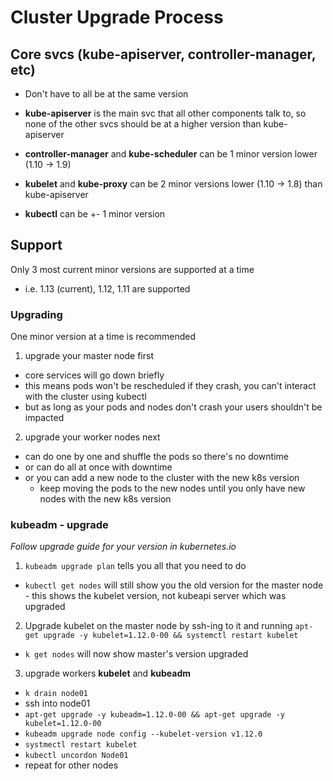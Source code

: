 # Cluster Upgrade Process
## Core svcs (kube-apiserver, controller-manager, etc)
- Don't have to all be at the same version
- **kube-apiserver** is the main svc that all other components talk to, so none of the other svcs should be at a higher version than kube-apiserver
- **controller-manager** and **kube-scheduler** can be 1 minor version lower (1.10 -> 1.9)
- **kubelet** and **kube-proxy** can be 2 minor versions lower (1.10 -> 1.8) than kube-apiserver

- **kubectl** can be +- 1 minor version

## Support
Only 3 most current minor versions are supported at a time
- i.e. 1.13 (current), 1.12, 1.11 are supported

### Upgrading
One minor version at a time is recommended

1. upgrade your master node first 
  - core services will go down briefly
  - this means pods won't be rescheduled if they crash, you can't interact with the cluster using kubectl
  - but as long as your pods and nodes don't crash your users shouldn't be impacted

2. upgrade your worker nodes next
  - can do one by one and shuffle the pods so there's no downtime
  - or can do all at once with downtime
  - or you can add a new node to the cluster with the new k8s version
    - keep moving the pods to the new nodes until you only have new nodes with the new k8s version

### kubeadm - upgrade
*Follow upgrade guide for your version in kubernetes.io*
1. `kubeadm upgrade plan` tells you all that you need to do
  - `kubectl get nodes` will still show you the old version for the master node - this shows the kubelet version, not kubeapi server which was upgraded
2. Upgrade kubelet on the master node by ssh-ing to it and running `apt-get upgrade -y kubelet=1.12.0-00 && systemctl restart kubelet`
  - `k get nodes` will now show master's version upgraded
3. upgrade workers **kubelet** and **kubeadm**
  - `k drain node01`
  - ssh into node01
  - `apt-get upgrade -y kubeadm=1.12.0-00 && apt-get upgrade -y kubelet=1.12.0-00`
  - `kubeadm upgrade node config --kubelet-version v1.12.0`
  - `systmectl restart kubelet`
  - `kubectl uncordon Node01`
  - repeat for other nodes
